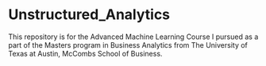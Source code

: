 # Unstructured_Analytics

This repository is for the Advanced Machine Learning Course I pursued as a part of the Masters program in Business Analytics from The University of Texas at Austin, McCombs School of Business.
